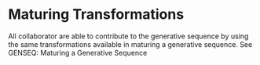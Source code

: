 # Maturing Transformations

All collaborator are able to contribute to the generative sequence by using the same transformations available in maturing a generative sequence. See GENSEQ: Maturing a Generative Sequence